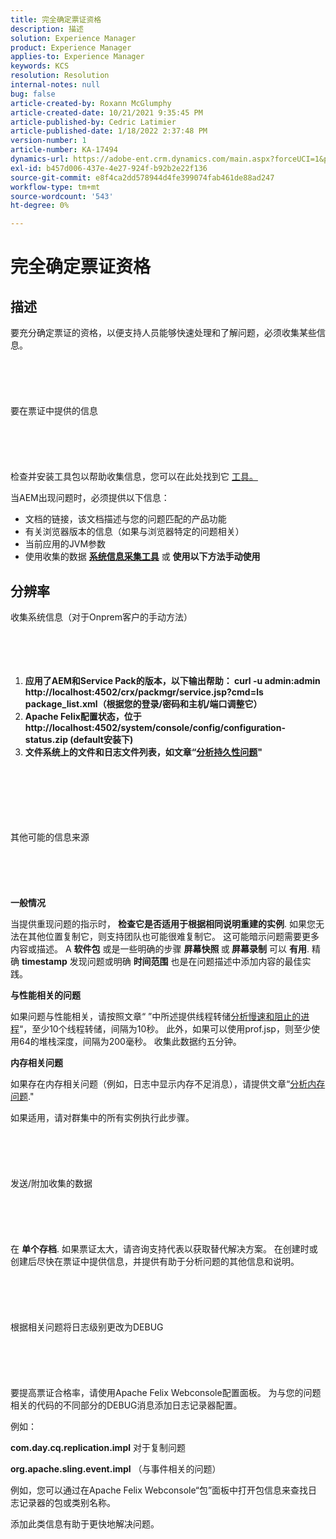 ```yaml
---
title: 完全确定票证资格
description: 描述
solution: Experience Manager
product: Experience Manager
applies-to: Experience Manager
keywords: KCS
resolution: Resolution
internal-notes: null
bug: false
article-created-by: Roxann McGlumphy
article-created-date: 10/21/2021 9:35:45 PM
article-published-by: Cedric Latimier
article-published-date: 1/18/2022 2:37:48 PM
version-number: 1
article-number: KA-17494
dynamics-url: https://adobe-ent.crm.dynamics.com/main.aspx?forceUCI=1&pagetype=entityrecord&etn=knowledgearticle&id=8e3243d7-b632-ec11-b6e5-000d3a5ba97a
exl-id: b457d006-437e-4e27-924f-b92b2e22f136
source-git-commit: e8f4ca2dd578944d4fe399074fab461de88ad247
workflow-type: tm+mt
source-wordcount: '543'
ht-degree: 0%

---
```


# 完全确定票证资格

## 描述


要充分确定票证的资格，以便支持人员能够快速处理和了解问题，必须收集某些信息。
<br><br><br><br> <br><br>要在票证中提供的信息<br><br><br><br> <br><br>
检查并安装工具包以帮助收集信息，您可以在此处找到它 [工具。](https://helpx.adobe.com/experience-manager/kb/index/tools.html)

当AEM出现问题时，必须提供以下信息：

- 文档的链接，该文档描述与您的问题匹配的产品功能
- 有关浏览器版本的信息（如果与浏览器特定的问题相关）
- 当前应用的JVM参数
- 使用收集的数据 <b>[系统信息采集工具](https://helpx.adobe.com/experience-manager/kb/support-info-collector.html)</b> 或 <b>使用以下方法手动使用</b>



## 分辨率

收集系统信息（对于Onprem客户的手动方法）<br><br><br><br> 
1. <b>应用了AEM和Service Pack的版本，以下输出帮助： curl -u admin:admin http://localhost:4502/crx/packmgr/service.jsp?cmd=ls package_list.xml（根据您的登录/密码和主机/端口调整它）</b>
2. <b>Apache Felix配置状态，位于http://localhost:4502/system/console/config/configuration-status.zip (default安装下)</b>
3. <b>文件系统上的文件和日志文件列表，如文章“[分析持久性问题](https://helpx.adobe.com/experience-manager/kb/AnalyzePersistenceProblems.html)&quot;</b>

<br><br><br><br> <br><br>其他可能的信息来源<br><br><br><br> <br><br>
<b>一般情况</b>

当提供重现问题的指示时， <b>检查它是否适用于根据相同说明重建的实例</b>. 如果您无法在其他位置复制它，则支持团队也可能很难复制它。 这可能暗示问题需要更多内容或描述。
A <b>软件包</b> 或是一些明确的步骤 <b>屏幕快照 </b>或<b> 屏幕录制</b> 可以 <b>有用</b>. 精确 <b>timestamp</b> 发现问题或明确 <b>时间范围</b> 也是在问题描述中添加内容的最佳实践。

<b>与性能相关的问题</b>

如果问题与性能相关，请按照文章“ ”中所述提供线程转储[分析慢速和阻止的进程](https://helpx.adobe.com/experience-manager/kb/AnalyzeSlowAndBlockedProcesses.html)“，至少10个线程转储，间隔为10秒。 此外，如果可以使用prof.jsp，则至少使用64的堆栈深度，间隔为200毫秒。 收集此数据约五分钟。

<b>内存相关问题</b>

如果存在内存相关问题（例如，日志中显示内存不足消息），请提供文章“[分析内存问题](https://helpx.adobe.com/experience-manager/kb/AnalyzeMemoryProblems.html).&quot;

如果适用，请对群集中的所有实例执行此步骤。
<br><br><br><br> <br><br>发送/附加收集的数据<br><br><br><br> <br><br>
在 <b>单个存档</b>. 如果票证太大，请咨询支持代表以获取替代解决方案。 在创建时或创建后尽快在票证中提供信息，并提供有助于分析问题的其他信息和说明。
<br><br><br><br> <br><br>根据相关问题将日志级别更改为DEBUG<br><br><br><br> <br><br>
要提高票证合格率，请使用Apache Felix Webconsole配置面板。 为与您的问题相关的代码的不同部分的DEBUG消息添加日志记录器配置。

例如：

<b>com.day.cq.replication.impl</b> 对于复制问题

<b>org.apache.sling.event.impl</b> （与事件相关的问题）

例如，您可以通过在Apache Felix Webconsole“包”面板中打开包信息来查找日志记录器的包或类别名称。

添加此类信息有助于更快地解决问题。
